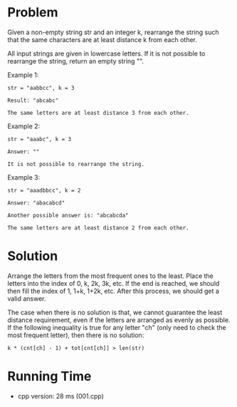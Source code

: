 # Problem

Given a non-empty string str and an integer k, rearrange the string such that the same characters are at least distance k from each other.

All input strings are given in lowercase letters. If it is not possible to rearrange the string, return an empty string "".

Example 1:

```
str = "aabbcc", k = 3

Result: "abcabc"

The same letters are at least distance 3 from each other.
```
Example 2:

```
str = "aaabc", k = 3

Answer: ""

It is not possible to rearrange the string.
```
Example 3:

```
str = "aaadbbcc", k = 2

Answer: "abacabcd"

Another possible answer is: "abcabcda"

The same letters are at least distance 2 from each other.
```

# Solution

Arrange the letters from the most frequent ones to the least. Place the letters into the index of 0, k, 2k, 3k, etc. If the end is reached, we should then fill the index of 1, 1+k, 1+2k, etc. After this process, we should get a valid answer.

The case when there is no solution is that, we cannot guarantee the least distance requirement, even if the letters are arranged as evenly as possible. If the following inequality is true for any letter "ch" (only need to check the most frequent letter), then there is no solution:

```
k * (cnt[ch] - 1) + tot[cnt[ch]] > len(str)
```

# Running Time

- cpp version: 28 ms (001.cpp)
